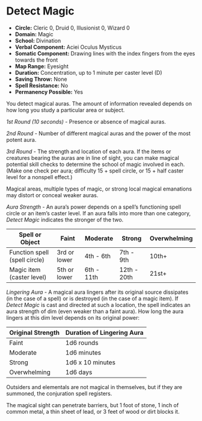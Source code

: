 # Detect Magic

- **Circle:** Cleric 0, Druid 0, Illusionist 0, Wizard 0
- **Domain:** Magic
- **School:** Divination
- **Verbal Component:** Aciei Oculus Mysticus
- **Somatic Component:** Drawing lines with the index fingers from the eyes towards the front
- **Map Range:** Eyesight
- **Duration:** Concentration, up to 1 minute per caster level (D)
- **Saving Throw:** None
- **Spell Resistance:** No
- **Permanency Possible:** Yes

You detect magical auras. The amount of information revealed depends on how long you study a particular area or subject.

*1st Round (10 seconds)* - Presence or absence of magical auras.

*2nd Round* - Number of different magical auras and the power of the most potent aura.

*3rd Round* - The strength and location of each aura. If the items or creatures bearing the auras are in line of sight, you can make magical potential skill checks to determine the school of magic involved in each. (Make one check per aura; difficulty 15 + spell circle, or 15 + half caster level for a nonspell effect.)

Magical areas, multiple types of magic, or strong local magical emanations may distort or conceal weaker auras.

*Aura Strength* - An aura’s power depends on a spell’s functioning spell circle or an item’s caster level. If an aura falls into more than one category, *Detect Magic* indicates the stronger of the two.

| Spell or Object | Faint | Moderate | Strong | Overwhelming |
| ---             | ---   | ---      | ---    | ---          |
| Function spell (spell circle) | 3rd or lower | 4th - 6th | 7th - 9th | 10th+
| Magic item (caster level) | 5th or lower | 6th - 11th | 12th - 20th | 21st+

*Lingering Aura* - A magical aura lingers after its original source dissipates (in the case of a spell) or is destroyed (in the case of a magic item). If *Detect Magic* is cast and directed at such a location, the spell indicates an aura strength of dim (even weaker than a faint aura). How long the aura lingers at this dim level depends on its original power:

| Original Strength | Duration of Lingering Aura |
| ---               | ---                        |
| Faint | 1d6 rounds
| Moderate | 1d6 minutes
| Strong | 1d6 x 10 minutes
| Overwhelming | 1d6 days

Outsiders and elementals are not magical in themselves, but if they are summoned, the conjuration spell registers.

The magical sight can penetrate barriers, but 1 foot of stone, 1 inch of common metal, a thin sheet of lead, or 3 feet of wood or dirt blocks it.
